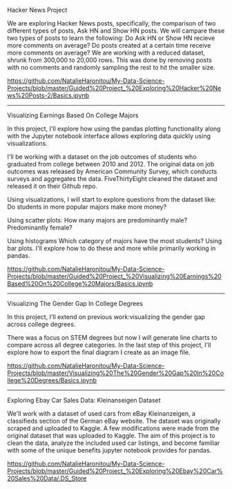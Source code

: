 Hacker News Project 


We are exploring Hacker News posts, specifically, the comparison of two different types of posts, Ask HN and Show HN posts.
We will campare these two types of posts to learn the following:
Do Ask HN or Show HN recieve more comments on average?
Do posts created at a certain time receive more comments on average?
We are working with a reduced dataset, shrunk from 300,000 to 20,000 rows. This was done by removing posts with no comments and randomly sampling the rest to hit the smaller size.

https://github.com/NatalieHaronitou/My-Data-Science-Projects/blob/master/Guided%20Project_%20Exploring%20Hacker%20News%20Posts-2/Basics.ipynb

******************************************************************************************************************************

Visualizing Earnings Based On College Majors


In this project, I'll explore how using the pandas plotting functionality along with the Jupyter notebook interface allows exploring data quickly using visualizations.

I'll be working with a dataset on the job outcomes of students who graduated from college between 2010 and 2012. The original data on job outcomes was released by American Community Survey, which conducts surveys and aggregates the data. FiveThirtyEight cleaned the dataset and released it on their Github repo.

Using visualizations, I will start to explore questions from the dataset like: Do students in more popular majors make more money?

Using scatter plots: 
How many majors are predominantly male? 
Predominantly female?

Using histograms Which category of majors have the most students? Using bar plots. I'll explore how to do these and more while primarily working in pandas.

https://github.com/NatalieHaronitou/My-Data-Science-Projects/blob/master/Guided%20Project_%20Visualizing%20Earnings%20Based%20On%20College%20Majors/Basics.ipynb

******************************************************************************************************************************

Visualizing The Gender Gap In College Degrees


In this project, I'll extend on previous work:visualizing the gender gap across college degrees.

There was a focus on STEM degrees but now I will generate line charts to compare across all degree categories. In the last step of this project, I'll explore how to export the final diagram I create as an image file.

https://github.com/NatalieHaronitou/My-Data-Science-Projects/blob/master/Visualizing%20The%20Gender%20Gap%20In%20College%20Degrees/Basics.ipynb

******************************************************************************************************************************

Exploring Ebay Car Sales Data: Kleinanseigen Dataset


We'll work with a dataset of used cars from eBay Kleinanzeigen, a classifieds section of the German eBay website.
The dataset was originally scraped and uploaded to Kaggle. A few modifications were made from the original dataset that was uploaded to Kaggle.
The aim of this project is to clean the data, analyze the included used car listings, and become familiar with some of the unique benefits jupyter notebook provides for pandas.

https://github.com/NatalieHaronitou/My-Data-Science-Projects/blob/master/Guided%20Project_%20Exploring%20Ebay%20Car%20Sales%20Data/.DS_Store
